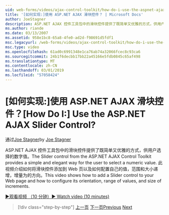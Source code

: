```yaml
---
uid: web-forms/videos/ajax-control-toolkit/how-do-i-use-the-aspnet-ajax-slider-control
title: '[如何实现:]使用 ASP.NET AJAX 滑块控件？ | Microsoft Docs'
author: JoeStagner
description: ASP.NET AJAX 控件工具包中的滑块控件提供了既简单又优雅的方式，供用户选择的数字值。 此视频介绍如何 ad...
ms.author: riande
ms.date: 03/13/2007
ms.assetid: 958e1bc8-65a8-4fe0-ad2d-f98691d5fdf1
msc.legacyurl: /web-forms/videos/ajax-control-toolkit/how-do-i-use-the-aspnet-ajax-slider-control
msc.type: video
ms.openlocfilehash: 61ad0c6991348e1ca76ab74a32066fcec8c93ca6
ms.sourcegitcommit: 24b1f6decbb17bb22a45166e5fdb0845c65af498
ms.translationtype: MT
ms.contentlocale: zh-CN
ms.lasthandoff: 03/01/2019
ms.locfileid: "57058424"
---
```

<a name="how-do-i-use-the-aspnet-ajax-slider-control"></a><span data-ttu-id="ad606-105">[如何实现:]使用 ASP.NET AJAX 滑块控件？</span><span class="sxs-lookup"><span data-stu-id="ad606-105">[How Do I:] Use the ASP.NET AJAX Slider Control?</span></span>
====================
<span data-ttu-id="ad606-106">通过[Joe Stagner](https://github.com/JoeStagner)</span><span class="sxs-lookup"><span data-stu-id="ad606-106">by [Joe Stagner](https://github.com/JoeStagner)</span></span>

<span data-ttu-id="ad606-107">ASP.NET AJAX 控件工具包中的滑块控件提供了既简单又优雅的方式，供用户选择的数字值。</span><span class="sxs-lookup"><span data-stu-id="ad606-107">The Slider control from the ASP.NET AJAX Control Toolkit provides a simple and elegant way for the user to select a numeric value.</span></span> <span data-ttu-id="ad606-108">此视频介绍如何将滑块控件添加到 Web 页以及如何配置自己的值，范围和大小递增，增量为的方向。</span><span class="sxs-lookup"><span data-stu-id="ad606-108">This video shows how to add a Slider control to your Web page and how to configure its orientation, range of values, and size of increments.</span></span>

[<span data-ttu-id="ad606-109">&#9654;观看视频 （10 分钟）</span><span class="sxs-lookup"><span data-stu-id="ad606-109">&#9654; Watch video (10 minutes)</span></span>](https://channel9.msdn.com/Blogs/ASP-NET-Site-Videos/how-do-i-use-the-aspnet-ajax-slider-control)

> [!div class="step-by-step"]
> <span data-ttu-id="ad606-110">[上一页](how-do-i-use-the-aspnet-ajax-confirmbutton-extender.md)
> [下一页](how-do-i-use-the-aspnet-ajax-autocomplete-control.md)</span><span class="sxs-lookup"><span data-stu-id="ad606-110">[Previous](how-do-i-use-the-aspnet-ajax-confirmbutton-extender.md)
[Next](how-do-i-use-the-aspnet-ajax-autocomplete-control.md)</span></span>
